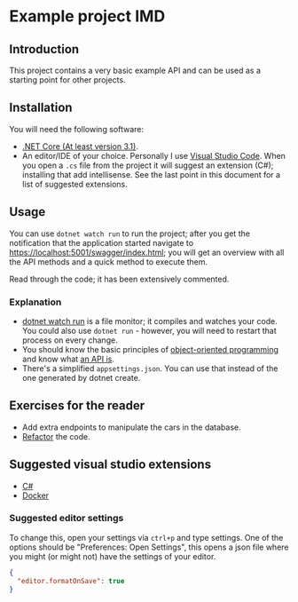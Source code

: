 # Example project IMD

## Introduction

This project contains a very basic example API and can be used as a starting point for other projects.

## Installation

You will need the following software:

- [.NET Core (At least version 3.1)](https://dotnet.microsoft.com/download).
- An editor/IDE of your choice. Personally I use [Visual Studio Code](https://code.visualstudio.com/). When you open a `.cs` file from the project it will suggest an extension (C#); installing that add intellisense. See the last point in this document for a list of suggested extensions.

## Usage

You can use `dotnet watch run` to run the project; after you get the notification that the application started navigate to <https://localhost:5001/swagger/index.html>; you will get an overview with all the API methods and a quick method to execute them.

Read through the code; it has been extensively commented.

### Explanation

- [dotnet watch run](https://docs.microsoft.com/en-us/aspnet/core/tutorials/dotnet-watch?view=aspnetcore-3.1) is a file monitor; it compiles and watches your code. You could also use `dotnet run` - however, you will need to restart that process on every change.
- You should know the basic principles of [object-oriented programming](https://en.wikipedia.org/wiki/Object-oriented_programming) and know what [an API is](https://docs.microsoft.com/en-us/azure/architecture/best-practices/api-design).
- There's a simplified `appsettings.json`. You can use that instead of the one generated by dotnet create.

## Exercises for the reader

- Add extra endpoints to manipulate the cars in the database.
- [Refactor](https://wiki.c2.com/?WhatIsRefactoring) the code.

## Suggested visual studio extensions

- [C#](https://marketplace.visualstudio.com/items?itemName=ms-dotnettools.csharp)
- [Docker](https://marketplace.visualstudio.com/items?itemName=ms-azuretools.vscode-docker)

### Suggested editor settings

To change this, open your settings via `ctrl+p` and type settings. One of the options should be "Preferences: Open Settings", this opens a json file where you might (or might not) have the settings of your editor.

```json
{
  "editor.formatOnSave": true
}
```
